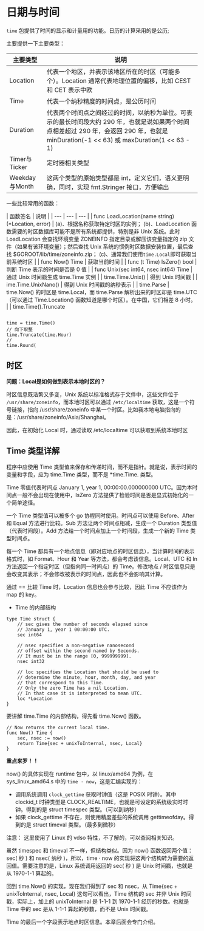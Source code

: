 # 日期与时间

`time` 包提供了时间的显示和计量用的功能。日历的计算采用的是公历;

主要提供一下主要类型：

| 主要类型 | 说明 |
| --- | --- |
| Location | 代表一个地区，并表示该地区所在的时区（可能多个）。Location 通常代表地理位置的偏移，比如 CEST 和 CET 表示中欧 |
| Time | 代表一个纳秒精度的时间点，是公历时间 |
| Duration | 代表两个时间点之间经过的时间，以纳秒为单位。可表示的最长时间段大约 290 年，也就是说如果两个时间点相差超过 290 年，会返回 290 年，也就是 minDuration(-1 << 63) 或 maxDuration(1 << 63 - 1) |
| Timer与Ticker | 定时器相关类型 |
| Weekday与Month | 这两个类型的原始类型都是 int，定义它们，语义更明确，同时，实现 fmt.Stringer 接口，方便输出 |

一些比较常用的函数：

| 函数签名 | 说明 |
| --- | --- | --- |
| func LoadLocation(name string) (*Location, error) | (a)、根据名称获取特定时区的实例； (b)、LoadLocation 函数需要的时区数据库可能不是所有系统都提供，特别是非 Unix 系统。此时 LoadLocation 会查找环境变量 ZONEINFO 指定目录或解压该变量指定的 zip 文件（如果有该环境变量）；然后查找 Unix 系统的惯例时区数据安装位置，最后查找 $GOROOT/lib/time/zoneinfo.zip； (c)、通常我们使用`time.Local`即可获取当前系统时区 |
| func Now() Time | 获取当前时间 |
| func (t Time) IsZero() bool | 判断 Time 表示的时间是否是 0 值 |
| func Unix(sec int64, nsec int64) Time | 通过 Unix 时间戳生成 time.Time 实例 |
| time.Time.Unix() | 得到 Unix 时间戳 |
| ime.Time.UnixNano() | 得到 Unix 时间戳的纳秒表示 |
| time.Parse | time.Now() 的时区是 time.Local，而 time.Parse 解析出来的时区却是 time.UTC（可以通过 Time.Location() 函数知道是哪个时区）。在中国，它们相差 8 小时。 |
| time.Time().Truncate

```gotemplate

time = time.Time()
// 向下取整
time.Truncate(time.Hour)
//
time.Round(
```

## 时区

**问题：Local是如何做到表示本地时区的？**

时区信息既浩繁又多变，Unix 系统以标准格式存于文件中，这些文件位于 `/usr/share/zoneinfo`，而本地时区可以通过 `/etc/localtime` 获取，这是一个符号链接，指向 /usr/share/zoneinfo 中某一个时区。比如我本地电脑指向的是：/usr/share/zoneinfo/Asia/Shanghai。

因此，在初始化 Local 时，通过读取 /etc/localtime 可以获取到系统本地时区


## Time 类型详解

程序中应使用 Time 类型值来保存和传递时间，而不是指针。就是说，表示时间的变量和字段，应为 time.Time 类型，而不是 *time.Time. 类型。

Time 零值代表时间点 January 1, year 1, 00:00:00.000000000 UTC。因为本时间点一般不会出现在使用中，IsZero 方法提供了检验时间是否是显式初始化的一个简单途径。

一个 Time 类型值可以被多个 go 协程同时使用。时间点可以使用 Before、After 和 Equal 方法进行比较。Sub 方法让两个时间点相减，生成一个 Duration 类型值（代表时间段）。Add 方法给一个时间点加上一个时间段，生成一个新的 Time 类型时间点。

每一个 Time 都具有一个地点信息（即对应地点的时区信息），当计算时间的表示格式时，如 Format、Hour 和 Year 等方法，都会考虑该信息。Local、UTC 和 In 方法返回一个指定时区（但指向同一时间点）的 Time。修改地点 / 时区信息只是会改变其表示；不会修改被表示的时间点，因此也不会影响其计算。

通过 == 比较 Time 时，Location 信息也会参与比较，因此 Time 不应该作为 map 的 key。

- Time 的内部结构
```gotemplate
type Time struct {
    // sec gives the number of seconds elapsed since
    // January 1, year 1 00:00:00 UTC.
    sec int64

    // nsec specifies a non-negative nanosecond
    // offset within the second named by Seconds.
    // It must be in the range [0, 999999999].
    nsec int32

    // loc specifies the Location that should be used to
    // determine the minute, hour, month, day, and year
    // that correspond to this Time.
    // Only the zero Time has a nil Location.
    // In that case it is interpreted to mean UTC.
    loc *Location
}
```

要讲解 time.Time 的内部结构，得先看 time.Now() 函数。
```gotemplate
// Now returns the current local time.
func Now() Time {
    sec, nsec := now()
    return Time{sec + unixToInternal, nsec, Local}
}
```

**重点来罗！！**

now() 的具体实现在 runtime 包中，以 linux/amd64 为例，在 sys_linux_amd64.s 中的 `time · now`，这是汇编实现的：
- 调用系统调用 `clock_gettime` 获取时钟值（这是 POSIX 时钟）。其中 clockid_t 时钟类型是 CLOCK_REALTIME，也就是可设定的系统级实时时钟。得到的是 struct timespec 类型。（可以到纳秒）
- 如果 clock_gettime 不存在，则使用精度差些的系统调用 gettimeofday。得到的是 struct timeval 类型。（最多到微秒）

注意： 这里使用了 Linux 的 vdso 特性，不了解的，可以查阅相关知识。

虽然 timespec 和 timeval 不一样，但结构类似。因为 now() 函数返回两个值：sec( 秒 ) 和 nsec( 纳秒 )，所以，time · now 的实现将这两个结构转为需要的返回值。需要注意的是，Linux 系统调用返回的 sec( 秒 ) 是 Unix 时间戳，也就是从 1970-1-1 算起的。

回到 time.Now() 的实现，现在我们得到了 sec 和 nsec，从 Time{sec + unixToInternal, nsec, Local} 这句可以看出，Time 结构的 sec 并非 Unix 时间戳，实际上，加上的 unixToInternal 是 1-1-1 到 1970-1-1 经历的秒数。也就是 Time 中的 sec 是从 1-1-1 算起的秒数，而不是 Unix 时间戳。

Time 的最后一个字段表示地点时区信息。本章后面会专门介绍。




